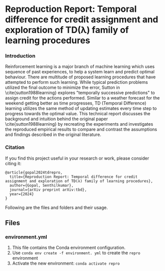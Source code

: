# Reproduction Report: Temporal difference for credit assignment and exploration of TD(λ) family of learning procedures
### Introduction
Reinforcement learning is a major branch of machine learning which uses sequence of past experiences, to help a system learn and predict optimal behaviour. There are multitude of proposed learning procedures that have attempted to perform such learning. While typical prediction problems utilized the final outcome to minimize the error, Sutton in \cite{sutton1988learning} explores "temporally successive predictions" to assign credit for the actions performed. Similar to a weather forecast for the weekend getting better as time progresses, TD (Temporal Difference) learning utilizes the same method of updating estimates every time step to progress towards the optimal value. This technical report discusses the background and intuition behind the original paper  \cite{sutton1988learning} by recreating the experiments and investigates the reproduced empirical results to compare and contrast the assumptions and findings described in the original literature.

### Citation
If you find this project useful in your research or work, please consider citing it:
```
@article{gopal2024tdrepro,
  title={Reproduction Report: Temporal difference for credit assignment and exploration of TD(λ) family of learning procedures},
  author={Gopal, Senthilkumar},
  journal={arXiv preprint arXiv:tbd},
  year={2024}
}
```
Following are the files and folders and their usage.

## Files

### environment.yml
1. This file contains the Conda environment configuration.
2. Use `conda env create -f environment. yml` to create the `repro` environment
3. Activate the new environment: `conda activate repro`
